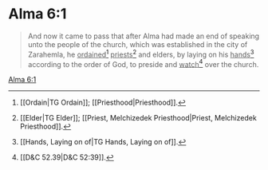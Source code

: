 # Alma 6:1

> And now it came to pass that after Alma had made an end of speaking unto the people of the church, which was established in the city of Zarahemla, he <u>ordained</u>[^a] <u>priests</u>[^b] and elders, by laying on his <u>hands</u>[^c] according to the order of God, to preside and <u>watch</u>[^d] over the church.

[Alma 6:1](https://www.churchofjesuschrist.org/study/scriptures/bofm/alma/6?lang=eng&id=p1#p1)


[^a]: [[Ordain|TG Ordain]]; [[Priesthood|Priesthood]].  
[^b]: [[Elder|TG Elder]]; [[Priest, Melchizedek Priesthood|Priest, Melchizedek Priesthood]].  
[^c]: [[Hands, Laying on of|TG Hands, Laying on of]].  
[^d]: [[D&C 52.39|D&C 52:39]].  
